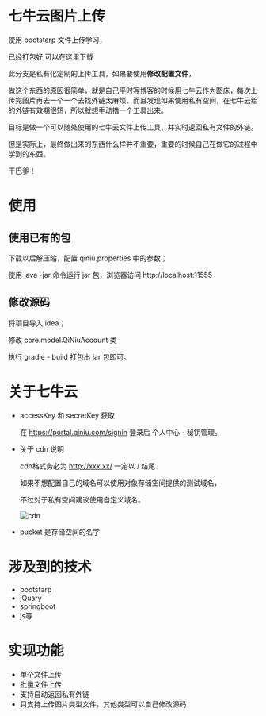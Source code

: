 # 七牛云图片上传
使用 bootstarp 文件上传学习，

已经打包好 可以在[这里](http://p9vqtt03h.bkt.clouddn.com/qiniu_upload_single.zip)下载

此分支是私有化定制的上传工具，如果要使用**修改配置文件**，

做这个东西的原因很简单，就是自己平时写博客的时候用七牛云作为图床，每次上传完图片再去一个一个去找外链太麻烦，而且发现如果使用私有空间，在七牛云给的外链有效期很短，所以就想手动撸一个工具出来。

目标是做一个可以随处使用的七牛云文件上传工具，并实时返回私有文件的外链。

但是实际上，最终做出来的东西什么样并不重要，重要的时候自己在做它的过程中学到的东西。

干巴爹！

# 使用

## 使用已有的包

下载以后解压缩，配置 qiniu.properties 中的参数；

使用 java -jar 命令运行 jar 包，浏览器访问 http://localhost:11555

## 修改源码

将项目导入 idea；

修改 core.model.QiNiuAccount 类

执行 gradle - build 打包出 jar 包即可。

# 关于七牛云

- accessKey 和 secretKey 获取

    在 https://portal.qiniu.com/signin 登录后 个人中心 - 秘钥管理。
    
- 关于 cdn 说明

    cdn格式务必为 http://xxx.xx/  一定以 / 结尾
    
    如果不想配置自己的域名可以使用对象存储空间提供的测试域名，
    
    不过对于私有空间建议使用自定义域名。
    
    ![cdn](http://blogqn.maintel.cn/七牛云自定义域名.png?e=3080533207&token=kDSqSAyKGaf8JcHprWP7S4W3hGuz8kDIEhzAufWH:OrlP6IqBEKWqlVMvft7YcA_mCMQ=)
    
 - bucket 是存储空间的名字
# 涉及到的技术

- bootstarp
- jQuary
- springboot
- js等

# 实现功能

- 单个文件上传
- 批量文件上传
- 支持自动返回私有外链
- 只支持上传图片类型文件，其他类型可以自己修改源码
